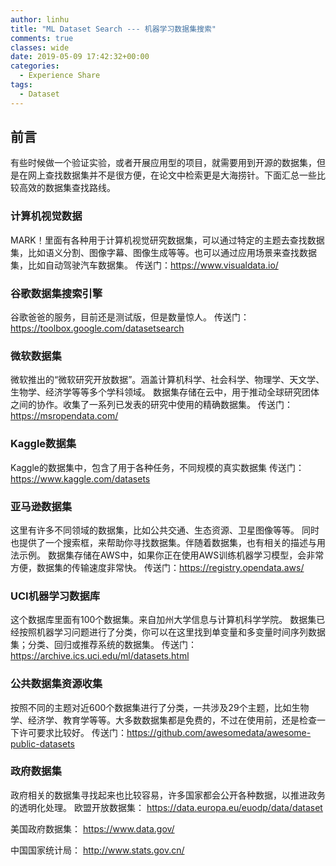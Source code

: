 ```yaml
---
author: linhu
title: "ML Dataset Search --- 机器学习数据集搜索"
comments: true
classes: wide
date: 2019-05-09 17:42:32+00:00
categories:
  - Experience Share
tags:
  - Dataset
---
```


## 前言
有些时候做一个验证实验，或者开展应用型的项目，就需要用到开源的数据集，但是在网上查找数据集并不是很方便，在论文中检索更是大海捞针。下面汇总一些比较高效的数据集查找路线。

### 计算机视觉数据
MARK！里面有各种用于计算机视觉研究数据集，可以通过特定的主题去查找数据集，比如语义分割、图像字幕、图像生成等等。也可以通过应用场景来查找数据集，比如自动驾驶汽车数据集。
传送门：https://www.visualdata.io/

### 谷歌数据集搜索引擎
谷歌爸爸的服务，目前还是测试版，但是数量惊人。
传送门：https://toolbox.google.com/datasetsearch

### 微软数据集
微软推出的“微软研究开放数据”。涵盖计算机科学、社会科学、物理学、天文学、生物学、经济学等等多个学科领域。
数据集存储在云中，用于推动全球研究团体之间的协作。收集了一系列已发表的研究中使用的精确数据集。
传送门：https://msropendata.com/

### Kaggle数据集
Kaggle的数据集中，包含了用于各种任务，不同规模的真实数据集
传送门：https://www.kaggle.com/datasets

### 亚马逊数据集
这里有许多不同领域的数据集，比如公共交通、生态资源、卫星图像等等。
同时也提供了一个搜索框，来帮助你寻找数据集。伴随着数据集，也有相关的描述与用法示例。
数据集存储在AWS中，如果你正在使用AWS训练机器学习模型，会非常方便，数据集的传输速度非常快。
传送门：https://registry.opendata.aws/

### UCI机器学习数据库
这个数据库里面有100个数据集。来自加州大学信息与计算机科学学院。
数据集已经按照机器学习问题进行了分类，你可以在这里找到单变量和多变量时间序列数据集；分类、回归或推荐系统的数据集。
传送门：https://archive.ics.uci.edu/ml/datasets.html

### 公共数据集资源收集
按照不同的主题对近600个数据集进行了分类，一共涉及29个主题，比如生物学、经济学、教育学等等。大多数数据集都是免费的，不过在使用前，还是检查一下许可要求比较好。
传送门：https://github.com/awesomedata/awesome-public-datasets

### 政府数据集
政府相关的数据集寻找起来也比较容易，许多国家都会公开各种数据，以推进政务的透明化处理。
欧盟开放数据集：
https://data.europa.eu/euodp/data/dataset

美国政府数据集：
https://www.data.gov/

中国国家统计局：
http://www.stats.gov.cn/

